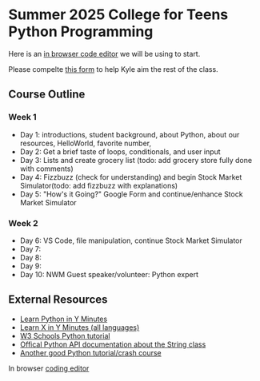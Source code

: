 # Summer 2025 College for Teens Python Programming

Here is an [in browser code editor](https://www.youtube.com/watch?v=dQw4w9WgXcQ) we will be using to start.

Please compelte [this form](https://forms.gle/azCbs9V2e5oGUAUe7) to help Kyle aim the rest of the class. 

## Course Outline

### Week 1
* Day 1: introductions, student background, about Python, about our resources, HelloWorld, favorite number, 
* Day 2: Get a brief taste of loops, conditionals, and user input
* Day 3: Lists and create grocery list (todo: add grocery store fully done with comments)
* Day 4: Fizzbuzz (check for understanding) and begin Stock Market Simulator(todo: add fizzbuzz with explanations)
* Day 5: "How's it Going?" Google Form and continue/enhance Stock Market Simulator

### Week 2
* Day 6: VS Code, file manipulation, continue Stock Market Simulator
* Day 7: 
* Day 8: 
* Day 9: 
* Day 10: NWM Guest speaker/volunteer: Python expert

## External Resources
* [Learn Python in Y Minutes](https://learnxinyminutes.com/docs/python/)
* [Learn X in Y Minutes (all languages)](https://learnxinyminutes.com/)
* [W3 Schools Python tutorial](https://www.w3schools.com/python/)
* [Offical Python API documentation about the String class](https://docs.python.org/2/library/strings.html)
* [Another good Python tutorial/crash course](https://www.tutorialspoint.com/python/index.htm)
  
In browser [coding editor](https://www.online-python.com/)
